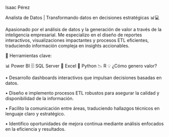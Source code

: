 Isaac Pérez

Analista de Datos | Transformando datos en decisiones estratégicas 📊💻

Apasionado por el análisis de datos y la generación de valor a través de la inteligencia empresarial. Me especializo en el diseño de reportes interactivos, visualizaciones impactantes y procesos ETL eficientes, traduciendo información compleja en insights accionables.

🔧 Herramientas clave:

📊 Power BI
🗄 SQL Server
📑 Excel
🐍 Python
📉 R
💡 ¿Cómo genero valor?

• Desarrollo dashboards interactivos que impulsan decisiones basadas en datos.

• Diseño e implemento procesos ETL robustos para asegurar la calidad y disponibilidad de la información.

• Facilito la comunicación entre áreas, traduciendo hallazgos técnicos en lenguaje claro y estratégico.

• Identifico oportunidades de mejora continua mediante análisis enfocados en la eficiencia y resultados.

